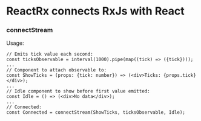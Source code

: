 # ReactRx connects RxJs with React

### connectStream 

Usage:

    // Emits tick value each second:
    const ticksObservable = interval(1000).pipe(map((tick) => ({tick})));
    ...
    // Component to attach observable to:
    const ShowTicks = (props: {tick: number}) => (<div>Ticks: {props.tick}</div>);
    ...
    // Idle component to show before first value emitted:
    const Idle = () => (<div>No data</div>);
    ...
    // Connected:
    const Connected = connectStream(ShowTicks, ticksObservable, Idle); 
   
    
